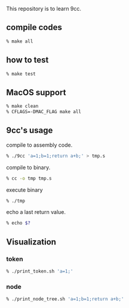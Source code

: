 This repository is to learn 9cc.

## compile codes
```sh
% make all
```

## how to test
```sh
% make test
```

## MacOS support
```sh
% make clean
% CFLAGS=-DMAC_FLAG make all
```

## 9cc's usage
 compile to assembly code.
```sh
% ./9cc 'a=1;b=1;return a+b;' > tmp.s
```
 compile to binary.
```sh
% cc -o tmp tmp.s
```
 execute binary
```sh
% ./tmp
```
 echo a last return value.
```sh
% echo $?
```

## Visualization
### token
```sh
% ./print_token.sh 'a=1;'
```

### node 
```sh
% ./print_node_tree.sh 'a=1;b=1;return a+b;'
```
